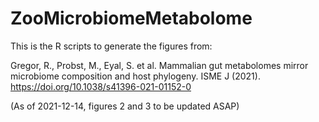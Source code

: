# ZooMicrobiomeMetabolome
This is the R scripts to generate the figures from:

Gregor, R., Probst, M., Eyal, S. et al. Mammalian gut metabolomes mirror microbiome composition and host phylogeny. ISME J (2021). https://doi.org/10.1038/s41396-021-01152-0

(As of 2021-12-14, figures 2 and 3 to be updated ASAP)

